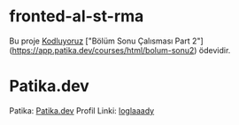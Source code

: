# fronted-al-st-rma
Bu proje [Kodluyoruz](https://www.kodluyoruz.org)  ["Bölüm Sonu Çalısması Part 2"] (https://app.patika.dev/courses/html/bolum-sonu2) ödevidir.

# Patika.dev
Patika: [Patika.dev](https://www.patika.dev/tr)
Profil Linki: [loglaaady](https://app.patika.dev/loglaaady)
